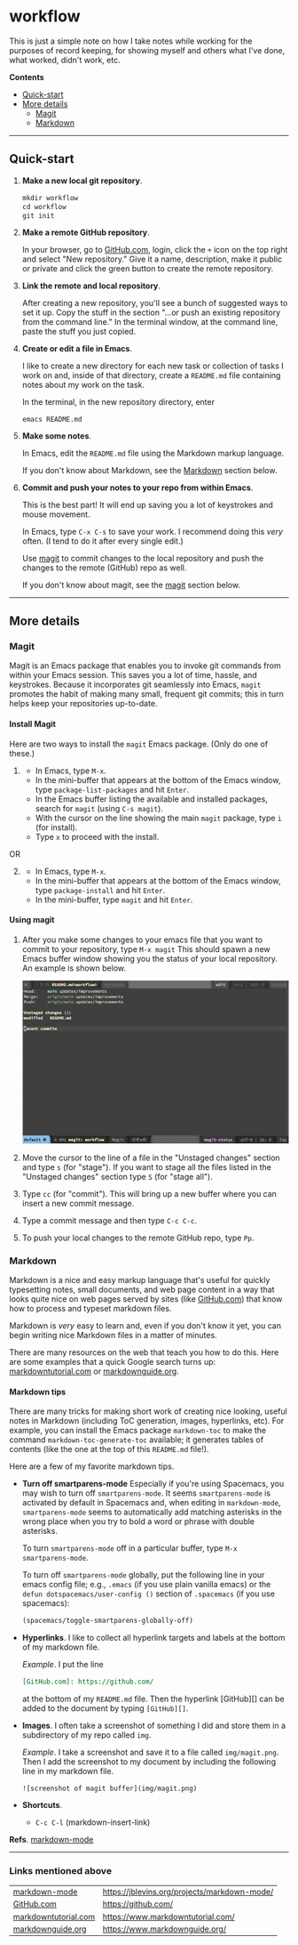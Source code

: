 # workflow

This is just a simple note on how I take notes while working for the purposes of record keeping,
for showing myself and others what I've done, what worked, didn't work, etc.


**Contents**

- [Quick-start](#quick-start)
- [More details](#more-details)
    - [Magit](#magit)
    - [Markdown](#markdown)


--------------

## Quick-start

1. **Make a new local git repository**.

   ```
   mkdir workflow
   cd workflow
   git init
   ```

2. **Make a remote GitHub repository**.

   In your browser, go to [GitHub.com][], login, click the `+` icon on the top right and select "New repository."
   Give it a name, description, make it public or private and click the green button to create the remote repository.
   
3. **Link the remote and local repository**.

   After creating a new repository, you'll see a bunch of suggested ways to set it up.
   Copy the stuff in the section "…or push an existing repository from the command line."
   In the terminal window, at the command line, paste the stuff you just copied.   
   
4. **Create or edit a file in Emacs**.

   I like to create a new directory for each new task or collection of tasks I work on and,
   inside of that directory, create a `README.md` file containing notes about my work on the task.

   In the terminal, in the new repository directory, enter

   ```
   emacs README.md
   ```

5. **Make some notes**.

   In Emacs, edit the `README.md` file using the Markdown markup language.
   
   If you don't know about Markdown, see the [Markdown](#markdown) section below.
   
6. **Commit and push your notes to your repo from within Emacs**.

   This is the best part!  It will end up saving you a lot of keystrokes and mouse movement.
   
   In Emacs, type `C-x C-s` to save your work.  I recommend doing this *very* often. (I tend to do it after every single edit.)
   
   Use [magit](#magit) to commit changes to the local repository and push the changes to the remote (GitHub) repo as well.
   
   If you don't know about magit, see the [magit](#magit) section below.

----------------------

## More details
   
### Magit
   
Magit is an Emacs package that enables you to invoke git commands from within your Emacs session.
This saves you a lot of time, hassle, and keystrokes.
Because it incorporates git seamlessly into Emacs, `magit` promotes the habit of making many small, frequent git commits;
this in turn helps keep your repositories up-to-date.

#### Install Magit

Here are two ways to install the `magit` Emacs package. (Only do one of these.)

1.  * In Emacs, type `M-x`.
    * In the mini-buffer that appears at the bottom of the Emacs window, type `package-list-packages` and hit `Enter`.
    * In the Emacs buffer listing the available and installed packages, search for `magit` (using `C-s magit`).
    * With the cursor on the line showing the main `magit` package, type `i` (for install).
    * Type `x` to proceed with the install.

OR

2.  * In Emacs, type `M-x`.
    * In the mini-buffer that appears at the bottom of the Emacs window, type `package-install` and hit `Enter`.
    * In the mini-buffer, type `magit` and hit `Enter`.

#### Using magit

1.  After you make some changes to your emacs file that you want to commit to your repository, type `M-x magit`
    This should spawn a new Emacs buffer window showing you the status of your local repository.  An example is shown below.
    
    ![screenshot of magit buffer](img/magit.png)


2.  Move the cursor to the line of a file in the "Unstaged changes" section and type `s` (for "stage").
    If you want to stage all the files listed in the "Unstaged changes" section type `S` (for "stage all").
    
3.  Type `cc` (for "commit").  This will bring up a new buffer where you can insert a new commit message.

4.  Type a commit message and then type `C-c C-c`.

5.  To push your local changes to the remote GitHub repo, type `Pp`.


### Markdown

Markdown is a nice and easy markup language that's useful for quickly typesetting notes, small documents, and 
web page content in a way that looks quite nice on web pages served by sites (like [GitHub.com][])
that know how to process and typeset markdown files.

Markdown is *very* easy to learn and, even if you don't know it yet, you can begin writing nice 
Markdown files in a matter of minutes.

There are many resources on the web that teach you how to do this. Here are some
examples that a quick Google search turns up: [markdowntutorial.com][] or [markdownguide.org][].
   
#### Markdown tips

There are many tricks for making short work of creating nice looking, useful notes in Markdown (including ToC generation, images, hyperlinks, etc).
For example, you can install the Emacs package `markdown-toc` to make the command `markdown-toc-generate-toc` available;
it generates tables of contents (like the one at the top of this `README.md` file!).

Here are a few of my favorite markdown tips.

-  **Turn off smartparens-mode**  Especially if you're using Spacemacs, you may
   wish to turn off `smartparens-mode`.  It seems `smartparens-mode` is
   activated by default in Spacemacs and, when editing in `markdown-mode`,
   `smartparens-mode` seems to automatically add matching asterisks in
   the wrong place when you try to bold a word or phrase with double asterisks.

   To turn `smartparens-mode` off in a particular buffer, type `M-x smartparens-mode`.
   
   To turn off `smartparens-mode` globally, put the following line in your emacs
   config file; e.g., `.emacs` (if you use plain vanilla emacs) or the 
   `defun dotspacemacs/user-config ()` section of `.spacemacs` (if you use spacemacs):

   ```lisp
   (spacemacs/toggle-smartparens-globally-off)
   ```

-  **Hyperlinks**. I like to collect all hyperlink targets and labels at the
   bottom of my markdown file.
   
   *Example*. I put the line

   ```markdown
   [GitHub.com]: https://github.com/
   ```

   at the bottom of my `README.md` file. Then the hyperlink [GitHub][] can be
   added to the document by typing `[GitHub][]`.
   
-  **Images**.  I often take a screenshot of something I did and store them in a
   subdirectory of my repo called `img`.

   *Example*. I take a screenshot and save it to a file called `img/magit.png`. 
   Then I add the screenshot to my document by including the following line in
   my markdown file.

   ```
   ![screenshot of magit buffer](img/magit.png)
   ```
   
-  **Shortcuts**. 

   - `C-c C-l` (markdown-insert-link) 

**Refs**. [markdown-mode][]

----------------------------------


### Links mentioned above

|  |  |
|--|--|
| [markdown-mode][] | https://jblevins.org/projects/markdown-mode/ |
| [GitHub.com][] |  https://github.com/ |
| [markdowntutorial.com][] | https://www.markdowntutorial.com/ |
| [markdownguide.org][] | https://www.markdownguide.org/ |

[markdown-mode]: https://jblevins.org/projects/markdown-mode/
[GitHub.com]: https://github.com/
[markdowntutorial.com]: https://www.markdowntutorial.com/
[markdownguide.org]: https://www.markdownguide.org/
